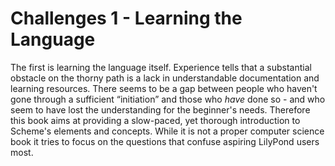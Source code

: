 # Challenges 1 - Learning the Language

The first is learning the language itself.  Experience tells that a substantial
obstacle on the thorny path is a lack in understandable documentation and
learning resources.  There seems to be a gap between people who haven't gone
through a sufficient “initiation” and those who *have* done so - and who seem to
have lost the understanding for the beginner's needs.  Therefore this book aims
at providing a slow-paced, yet thorough introduction to Scheme's elements and
concepts.  While it is not a proper computer science book it tries to focus on
the questions that confuse aspiring LilyPond users most.
